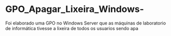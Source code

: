 # GPO_Apagar_Lixeira_Windows-
Foi elaborado uma GPO no Windows Server que as máquinas de laboratorio de informática tivesse a lixeira de todos os usuarios sendo apa
